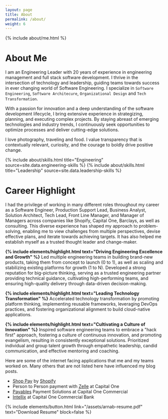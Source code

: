 ```yaml
---
layout: page
title: About
permalink: /about/
weight: 6
---
```


{% include about/me.html %}

# **About Me**

I am an Engineering Leader with 20 years of experience in engineering management and full stack software development. I thrive in the intersection of technology and leadership, guiding teams towards success in ever changing world of Software Engineering. I specialize in `Software Engineering`, `Software Architecure`, `Organizational Design` and `Tech Transformation`.

With a passion for innovation and a deep understanding of the software development lifecycle, I bring extensive experience in strategizing, planning, and executing complex projects. By staying abreast of emerging technologies and industry trends, I continuously seek opportunities to optimize processes and deliver cutting-edge solutions.

I love photography, traveling and food. I value transparency that is contextually relevant, curiosity, and the courage to boldly drive positive change.

<div class="row">
{% include about/skills.html title="Engineering" source=site.data.engineering-skills %}
{% include about/skills.html title="Leadership" source=site.data.leadership-skills %}
<!-- {% include about/skills.html title="Exploring" source=site.data.personal-skills %} -->
</div>

# **Career Highlight**

I had the privilege of working in many different roles throughout my career as a Software Engineer, Production Support Lead, Business Analyst, Solution Architect, Tech Lead, Front Line Manager, and Manager of Managers across companies like Shopify, Capital One, Barclays, as well as consulting. This diverse experience has shaped my approach to problem-solving, enabling me to view challenges from multiple perspectives, devise effective plans, and iterate towards achieving targets. It has also helped me establish myself as a trusted thought leader and change-maker.

**{% include elements/highlight.html text="Driving Engineering Excellence and Growth" %}**
Led multiple engineering teams in building brand-new products, taking them from concept to launch (0 to 1), as well as scaling and stabilizing existing platforms for growth (1 to N). Developed a strong reputation for big-picture thinking, serving as a trusted engineering partner providing technical guidance, cultivating high-performing teams, and ensuring high-quality delivery through data-driven decision-making.

**{% include elements/highlight.html text="Leading Technology Transformation" %}** 
Accelerated technology transformation by promoting platform thinking, implementing reusable frameworks, leveraging DevOps practices, and fostering organizational alignment to build cloud-native applications.

**{% include elements/highlight.html text="Cultivating a Culture of Innovation" %}**
Inspired software engineering teams to embrace a "hack first" approach, fostering a culture of continuous innovation, and promoting evangelism, resulting in consistently exceptional solutions. Prioritized individual and group talent growth through empathetic leadership, candid communication, and effective mentoring and coaching.


Here are some of the internet facing applications that me and my teams worked on. Many others that are not listed here have influenced my blog posts.

- [Shop Pay](https://shop.app/shop-pay) by [Shopify](https://www.shopify.com)
- Person to Person payment with [Zelle](https://www.capitalone.com/bank/zelle/) at Capital One
- [Payables](https://www.capitalone.com/commercial/solutions/payment-solutions/payables/) Payment Solutions at Capital One Commercial
- [Intellix](https://intellix.capitalonebank.com/) at Capital One Commercial Bank

{% include elements/button.html link="/assets/arnab-resume.pdf" text="Download Resume" block=false %}

<!-- <div class="row">
{% include about/timeline.html %}
</div> -->


